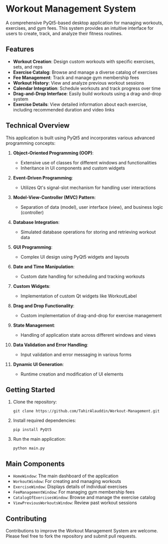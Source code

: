 # Workout Management System

A comprehensive PyQt5-based desktop application for managing workouts, exercises, and gym fees. This system provides an intuitive interface for users to create, track, and analyze their fitness routines.

## Features

- **Workout Creation**: Design custom workouts with specific exercises, sets, and reps
- **Exercise Catalog**: Browse and manage a diverse catalog of exercises
- **Fee Management**: Track and manage gym membership fees
- **Workout History**: View and analyze previous workout sessions
- **Calendar Integration**: Schedule workouts and track progress over time
- **Drag-and-Drop Interface**: Easily build workouts using a drag-and-drop system
- **Exercise Details**: View detailed information about each exercise, including recommended duration and video links

## Technical Overview

This application is built using PyQt5 and incorporates various advanced programming concepts:

1. **Object-Oriented Programming (OOP)**:
   - Extensive use of classes for different windows and functionalities
   - Inheritance in UI components and custom widgets

2. **Event-Driven Programming**:
   - Utilizes Qt's signal-slot mechanism for handling user interactions

3. **Model-View-Controller (MVC) Pattern**:
   - Separation of data (model), user interface (view), and business logic (controller)

4. **Database Integration**:
   - Simulated database operations for storing and retrieving workout data

5. **GUI Programming**:
   - Complex UI design using PyQt5 widgets and layouts

6. **Date and Time Manipulation**:
   - Custom date handling for scheduling and tracking workouts

7. **Custom Widgets**:
   - Implementation of custom Qt widgets like WorkoutLabel

8. **Drag and Drop Functionality**:
   - Custom implementation of drag-and-drop for exercise management

9. **State Management**:
   - Handling of application state across different windows and views

10. **Data Validation and Error Handling**:
    - Input validation and error messaging in various forms

11. **Dynamic UI Generation**:
    - Runtime creation and modification of UI elements

## Getting Started

1. Clone the repository:
   ```
   git clone https://github.com/TahirAlauddin/Workout-Management.git
   ```
2. Install required dependencies:
   ```
   pip install PyQt5
   ```
3. Run the main application:
   ```
   python main.py
   ```

## Main Components

- `HomeWindow`: The main dashboard of the application
- `WorkoutWindow`: For creating and managing workouts
- `ExerciseWindow`: Displays details of individual exercises
- `FeeManagementWindow`: For managing gym membership fees
- `CatalogOfExercisesWindow`: Browse and manage the exercise catalog
- `ViewPreviousWorkoutsWindow`: Review past workout sessions

## Contributing

Contributions to improve the Workout Management System are welcome. Please feel free to fork the repository and submit pull requests.
